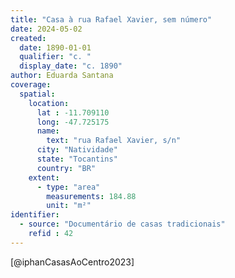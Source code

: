 ```yaml
---
title: "Casa à rua Rafael Xavier, sem número"
date: 2024-05-02
created:
  date: 1890-01-01
  qualifier: "c. "
  display_date: "c. 1890"
author: Eduarda Santana
coverage:
  spatial:
    location:
      lat : -11.709110
      long: -47.725175
      name: 
        text: "rua Rafael Xavier, s/n"
      city: "Natividade"
      state: "Tocantins"
      country: "BR"
    extent:
      - type: "area"
        measurements: 184.88
        unit: "m²"
identifier:
  - source: "Documentário de casas tradicionais"
    refid : 42
---
```

[@iphanCasasAoCentro2023]
